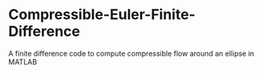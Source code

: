 # Compressible-Euler-Finite-Difference
A finite difference code to compute compressible flow around an ellipse in MATLAB
